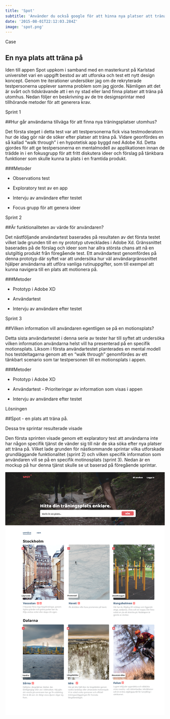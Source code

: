 ```yaml
---
title: 'Spot'
subtitle: 'Använder du också google för att hinna nya platser att träna på?'
date: '2015-08-01T22:12:03.284Z'
image: 'spot.png'
---
```


<div class="label-container">
<p class="label-1">Case</p>

## En nya plats att träna på

Iden till appen Spot uppkom i samband med en masterkurst på Karlstad universitet vari en uppgift bestod av att utforska och test ett nytt design koncept. Genom tre iterationer undersöker jag om de rekryterade testpersonerna upplever samma problem som jag gjorde. Nämligen att det är svårt och tidskrävande att i en ny stad eller land finna platser att träna på utomhus. Nedan följer en beskrivning av de tre designsprintar med tillhörande metoder för att generera krav.

  </div>

<div class="label-container">
<p class="label-2">Sprint 1</p>

##Hur går användarna tillväga för att finna nya träningsplatser utomhus?

Det första steget i detta test var att testpersonerna fick visa testmoderatorn hur de idag gör när de söker efter platser att träna på. Vidare geonfördes en så kallad “walk through” i en hypotetisk app byggd ned Adobe Xd. Detta gjordes för att ge testpersonerna en mentalmodell av applikationen innan de trädde in i en fokusgrupp för att fritt diskutera ideer och förslag på tänkbara funktioner som skulle kunna ta plats i en framtida produkt.

###Metoder

- Observations test
- Exploratory test av en app
- Intervju av användare efter testet

- Focus grupp för att genera ideer

</div>

<div class="label-container">
<p class="label-3">Sprint 2</p>

##Är funktionaliteten av värde för användaren?

Det nästföljande användartest baserades på resultaten av det första testet vilket lade grunden till en ny prototyp utvecklades i Adobe Xd. Gränssnittet baserades på de förslag och ideer som har allra största chans att nå en slutgiltig produkt från föregående test. Ett användartest genomfördes på denna prototyp där syftet var att undersöka hur väl användargränssnittet hjälper användarna att utföra vanliga rutinuppgifter, som till exempel att kunna navigera till en plats att motionera på.

###Metoder

- Prototyp i Adobe XD
- Användartest
- Intervju av användare efter testet

  </div>

<div class="label-container">
<p class="label-4">Sprint 3</p>

##Vilken information vill användaren egentligen se på en motionsplats?

Detta sista användartestet i denna serie av tester har till syftet att undersöka vilken information användarna helst vill ha presenterad på en specifik motionsplats. Liksom i första användartestet planterades en mental modell hos testdeltagarna genom att en “walk through” genomfördes av ett tänkbart scenario som tar testpersonen till en motionsplats i appen.

###Metoder

- Prototyp i Adobe XD
- Användartest - Prioriteringar av information som visas i appen

- Intervju av användare efter testet

</div>

<div class="label-container">
<p class="label-5">Lösningen</p>

##Spot - en plats att träna på.

Dessa tre sprintar resulterade visade

Den första sprinten visade genom ett explaratory test att användarna inte har någon specifik tjänst de vänder sig till när de ska söka efter nya platser att träna på. Vilket lade grunden för nästkommande sprintar vilka utforskade grundläggande funktionalitet (sprint 2) och vilken specifik information som användaren vill se på en specifik motinosplats (sprint 3). Nedan är en mockup på hur denna tjänst skulle se ut baserad på föregående sprintar.

<img src="spot-hel.png" alt="Spot: en plats att träna på">

</div>

